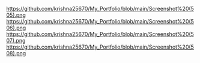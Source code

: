 https://github.com/krishna25670/My_Portfolio/blob/main/Screenshot%20(505).png
https://github.com/krishna25670/My_Portfolio/blob/main/Screenshot%20(506).png
https://github.com/krishna25670/My_Portfolio/blob/main/Screenshot%20(507).png
https://github.com/krishna25670/My_Portfolio/blob/main/Screenshot%20(508).png
